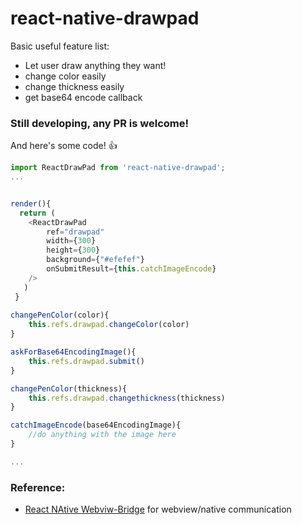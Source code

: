 # react-native-drawpad

Basic useful feature list:

 * Let user draw anything they want!
 * change color easily
 * change thickness easily
 * get base64 encode callback


### Still developing, any PR is welcome!


And here's some code! :+1:

```javascript
import ReactDrawPad from 'react-native-drawpad';
...


render(){
  return (
    <ReactDrawPad
        ref="drawpad"
        width={300}
        height={300}
        background={"#efefef"}
        onSubmitResult={this.catchImageEncode}
    />
   )
 }
 
changePenColor(color){
	this.refs.drawpad.changeColor(color)
}

askForBase64EncodingImage(){
	this.refs.drawpad.submit()
}

changePenColor(thickness){
	this.refs.drawpad.changethickness(thickness)
}

catchImageEncode(base64EncodingImage){
	//do anything with the image here
}

...
```

### Reference:

 * [React NAtive Webviw-Bridge](https://github.com/alinz/react-native-webview-bridge) for webview/native communication


